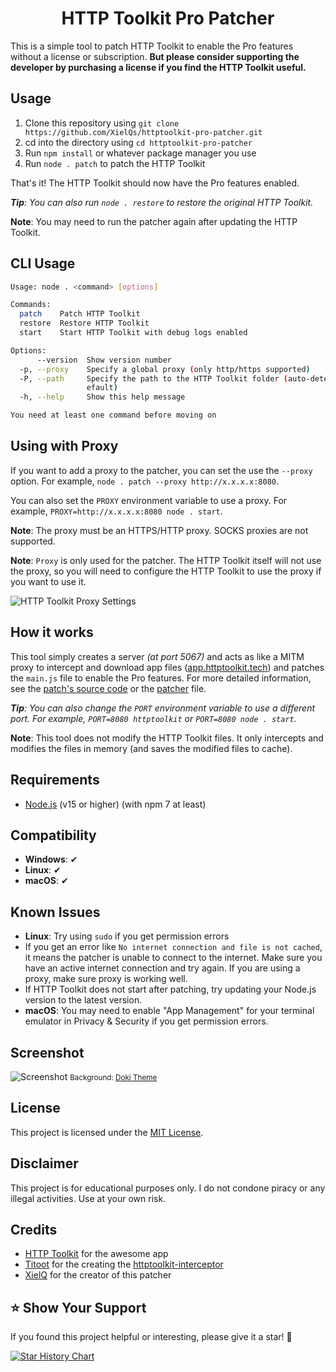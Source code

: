 <h1 align="center">HTTP Toolkit Pro Patcher</h1>

This is a simple tool to patch HTTP Toolkit to enable the Pro features without a license or subscription. **But please consider supporting the developer by purchasing a license if you find the HTTP Toolkit useful.**

## Usage

1. Clone this repository using `git clone https://github.com/XielQs/httptoolkit-pro-patcher.git`
2. cd into the directory using `cd httptoolkit-pro-patcher`
3. Run `npm install` or whatever package manager you use
4. Run `node . patch` to patch the HTTP Toolkit

That's it! The HTTP Toolkit should now have the Pro features enabled.

***Tip**: You can also run `node . restore` to restore the original HTTP Toolkit.*

**Note**: You may need to run the patcher again after updating the HTTP Toolkit.

## CLI Usage

```sh
Usage: node . <command> [options]

Commands:
  patch    Patch HTTP Toolkit
  restore  Restore HTTP Toolkit
  start    Start HTTP Toolkit with debug logs enabled

Options:
      --version  Show version number                                   [boolean]
  -p, --proxy    Specify a global proxy (only http/https supported)     [string]
  -P, --path     Specify the path to the HTTP Toolkit folder (auto-detected by d
                 efault)                                                [string]
  -h, --help     Show this help message                                [boolean]

You need at least one command before moving on
```

## Using with Proxy

If you want to add a proxy to the patcher, you can set the use the `--proxy` option. For example, `node . patch --proxy http://x.x.x.x:8080`.

You can also set the `PROXY` environment variable to use a proxy. For example, `PROXY=http://x.x.x.x:8080 node . start`.

**Note**: The proxy must be an HTTPS/HTTP proxy. SOCKS proxies are not supported.

**Note**: `Proxy` is only used for the patcher. The HTTP Toolkit itself will not use the proxy, so you will need to configure the HTTP Toolkit to use the proxy if you want to use it.

![HTTP Toolkit Proxy Settings](https://i.imgur.com/Ti2vIgb.png)

## How it works

This tool simply creates a server *(at port 5067)* and acts as like a MITM proxy to intercept and download app files ([app.httptoolkit.tech](https://app.httptoolkit.tech)) and patches the `main.js` file to enable the Pro features. For more detailed information, see the [patch's source code](patch.js) or the [patcher](index.js) file.

***Tip**: You can also change the `PORT` environment variable to use a different port. For example, `PORT=8080 httptoolkit` or `PORT=8080 node . start`.*

**Note**: This tool does not modify the HTTP Toolkit files. It only intercepts and modifies the files in memory (and saves the modified files to cache).

## Requirements

- [Node.js](https://nodejs.org) (v15 or higher) (with npm 7 at least)

## Compatibility

- **Windows**: ✔
- **Linux**: ✔
- **macOS**: ✔

## Known Issues

- **Linux**: Try using `sudo` if you get permission errors
- If you get an error like `No internet connection and file is not cached`, it means the patcher is unable to connect to the internet. Make sure you have an active internet connection and try again. If you are using a proxy, make sure proxy is working well.
- If HTTP Toolkit does not start after patching, try updating your Node.js version to the latest version.
- **macOS**: You may need to enable "App Management" for your terminal emulator in Privacy & Security if you get permission errors.

## Screenshot

![Screenshot](https://i.imgur.com/eAmDmZF.png)
<small>Background: [Doki Theme](https://github.com/doki-theme/doki-theme-vscode)</small>

## License

This project is licensed under the [MIT License](LICENSE).

## Disclaimer

This project is for educational purposes only. I do not condone piracy or any illegal activities. Use at your own risk.

## Credits

- [HTTP Toolkit](https://httptoolkit.com) for the awesome app
- [Titoot](https://github.com/Titoot) for the creating the [httptoolkit-interceptor](https://github.com/Titoot/httptoolkit-interceptor)
- [XielQ](https://github.com/XielQs) for the creator of this patcher

## ⭐️ Show Your Support

If you found this project helpful or interesting, please give it a star! 🌟

[![Star History Chart](https://api.star-history.com/svg?repos=XielQs/httptoolkit-pro-patcher&type=Date)](https://star-history.com/#XielQs/httptoolkit-pro-patcher&Date)
